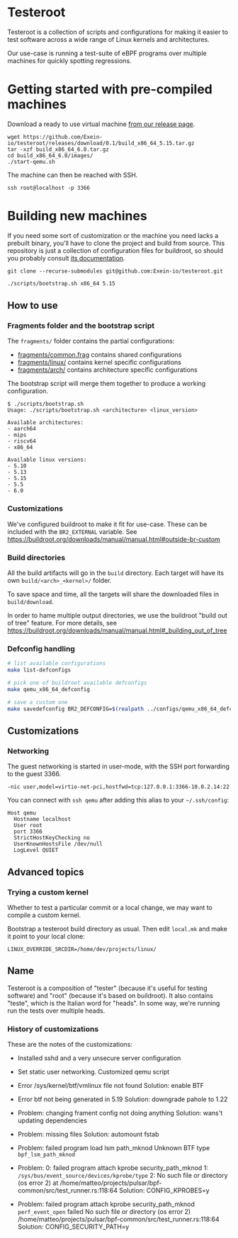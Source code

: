 # Testeroot

Testeroot is a collection of scripts and configurations for making it easier to
test software across a wide range of Linux kernels and architectures.

Our use-case is running a test-suite of eBPF programs over multiple machines
for quickly spotting regressions.

# Getting started with pre-compiled machines

Download a ready to use virtual machine [from our release page](https://github.com/Exein-io/testeroot/releases).

```
wget https://github.com/Exein-io/testeroot/releases/download/0.1/build_x86_64_5.15.tar.gz
tar -xzf build_x86_64_6.0.tar.gz
cd build_x86_64_6.0/images/
./start-qemu.sh
```

The machine can then be reached with SSH.

```
ssh root@localhost -p 3366
```

# Building new machines

If you need some sort of customization or the machine you need lacks a prebuilt binary,
you'll have to clone the project and build from source.
This repository is just a collection of configuration files for buildroot, so should you
probably consult [its documentation](https://buildroot.org/downloads/manual/manual.html).

```
git clone --recurse-submodules git@github.com:Exein-io/testeroot.git
```

```sh
./scripts/bootstrap.sh x86_64 5.15
```

## How to use

### Fragments folder and the bootstrap script

The `fragments/` folder contains the partial configurations:

- [fragments/common.frag](./fragments/common.frag) contains shared configurations
- [fragments/linux/](./fragments/linux/) contains kernel specific configurations
- [fragments/arch/](./fragments/arch/) contains architecture specific configurations

The bootstrap script will merge them together to produce a working
configuration.

```
$ ./scripts/bootstrap.sh 
Usage: ./scripts/bootstrap.sh <architecture> <linux_version>

Available architectures:
- aarch64
- mips
- riscv64
- x86_64

Available linux versions:
- 5.10
- 5.13
- 5.15
- 5.5
- 6.0
```

### Customizations

We've configured buildroot to make it fit for use-case. These can be included
with the `BR2_EXTERNAL` variable.
See <https://buildroot.org/downloads/manual/manual.html#outside-br-custom>

### Build directories

All the build artifacts will go in the `build` directory. Each target will have
its own `build/<arch>_<kernel>/` folder.

To save space and time, all the targets will share the downloaded files in `build/download`.

In order to hame multiple output directories, we use the buildroot "build out of tree" feature.
For more details, see <https://buildroot.org/downloads/manual/manual.html#_building_out_of_tree>

### Defconfig handling

```sh
# list available configurations
make list-defconfigs

# pick one of buildroot available defconfigs
make qemu_x86_64_defconfig

# save a custom one
make savedefconfig BR2_DEFCONFIG=$(realpath ../configs/qemu_x86_64_defconfig)
```

## Customizations

### Networking

The guest networking is started in user-mode, with the SSH port forwarding to
the guest 3366.

```
-nic user,model=virtio-net-pci,hostfwd=tcp:127.0.0.1:3366-10.0.2.14:22
```

You can connect with `ssh qemu` after adding this alias to your `~/.ssh/config`:
```
Host qemu
  Hostname localhost
  User root
  port 3366
  StrictHostKeyChecking no
  UserKnownHostsFile /dev/null
  LogLevel QUIET
```

## Advanced topics

### Trying a custom kernel

Whether to test a particular commit or a local change, we may want to compile
a custom kernel.

Bootstrap a testeroot build directory as usual. Then edit `local.mk` and make
it point to your local clone:
```
LINUX_OVERRIDE_SRCDIR=/home/dev/projects/linux/
```

## Name

Testeroot is a composition of "tester" (because it's useful for testing software)
and "root" (because it's based on buildroot).
It also contains "teste", which is the Italian word for "heads". In some way,
we're running run the tests over multiple heads.


### History of customizations

These are the notes of the customizations:
- Installed sshd and a very unsecure server configuration
- Set static user networking. Customized qemu script
- Error /sys/kernel/btf/vmlinux file not found
  Solution: enable BTF
- Error btf not being generated in 5.19
  Solution: downgrade pahole to 1.22

- Problem: changing frament config not doing anything
  Solution: wans't updating dependencies

- Problem: missing files
  Solution: automount fstab

- Problem:
 failed program load lsm path_mknod
 Unknown BTF type `bpf_lsm_path_mknod`

- Problem:
  0: failed program attach kprobe security_path_mknod
  1: `/sys/bus/event_source/devices/kprobe/type`
  2: No such file or directory (os error 2)
  at /home/matteo/projects/pulsar/bpf-common/src/test_runner.rs:118:64
  Solution:
  CONFIG_KPROBES=y

- Problem:
  failed program attach kprobe security_path_mknod `perf_event_open` failed
  No such file or directory (os error 2)
  /home/matteo/projects/pulsar/bpf-common/src/test_runner.rs:118:64
  Solution:
  CONFIG_SECURITY_PATH=y

